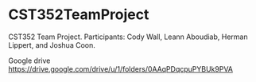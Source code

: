 # CST352TeamProject
CST352 Team Project. Participants: Cody Wall, Leann Aboudiab, Herman Lippert, and Joshua Coon.


Google drive
https://drive.google.com/drive/u/1/folders/0AAqPDqcpuPYBUk9PVA
